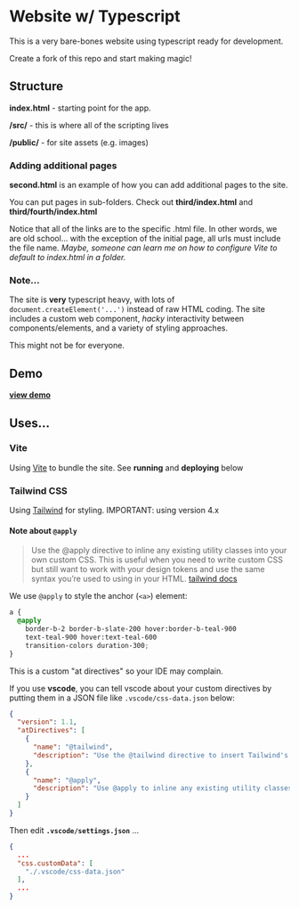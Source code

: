 # Website w/ Typescript

This is a very bare-bones website using typescript ready for development.

Create a fork of this repo and start making magic!

## Structure

**index.html** - starting point for the app.  

**/src/** - this is where all of the scripting lives

**/public/** - for site assets (e.g. images)

### Adding additional pages

**second.html** is an example of how you can add additional pages to the site.  

You can put pages in sub-folders.  Check out **third/index.html** and **third/fourth/index.html**

Notice that all of the links are to the specific .html file.  In other words, we are old school... 
with the exception of the initial page, all urls must include the file name.
*Maybe, someone can learn me on how to configure Vite to default to index.html in a folder.*

### Note...

The site is **very** typescript heavy, with lots of `document.createElement('...')` instead of raw HTML coding.
The site includes a custom web component, *hacky* interactivity between components/elements, and a variety of 
styling approaches.

This might not be for everyone.  

## Demo

[**view demo**](https://rbanning.github.io/basic-website-with-typescript/)

## Uses...

### Vite

Using [Vite](https://vite.dev/) to bundle the site.  See **running** and **deploying** below

### Tailwind CSS

Using [Tailwind](https://tailwindcss.com/docs/installation/using-vite) for styling.  IMPORTANT: using version 4.x


#### Note about `@apply`

> Use the @apply directive to inline any existing utility classes into your own custom CSS. This is useful when you need to write custom CSS but still want to work with your design tokens and use the same syntax you’re used to using in your HTML.  [tailwind docs](https://tailwindcss.com/docs/functions-and-directives#apply-directive)

We use `@apply` to style the anchor (`<a>`) element:
```css
a {
  @apply 
    border-b-2 border-b-slate-200 hover:border-b-teal-900
    text-teal-900 hover:text-teal-600 
    transition-colors duration-300;
}
```

This is a custom "at directives" so your IDE may complain.

If you use **vscode**, you can tell vscode about your custom directives by putting them 
in a JSON file like `.vscode/css-data.json` below:

```json
{
  "version": 1.1,
  "atDirectives": [
    {
      "name": "@tailwind",
      "description": "Use the @tailwind directive to insert Tailwind's `base`, `components`, `utilities`, and `screens` styles into your CSS."
    },
    {
      "name": "@apply",
      "description": "Use @apply to inline any existing utility classes into your own custom CSS."
    }
  ]
}
```

Then edit **`.vscode/settings.json`** ...
```JSON
{
  ...
  "css.customData": [
    "./.vscode/css-data.json"
  ],
  ...
}
```